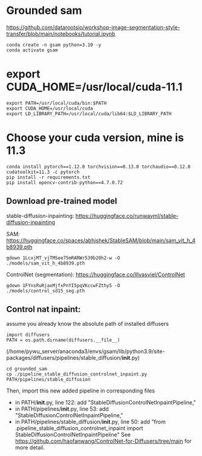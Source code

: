 # Grounded sam 
https://github.com/datarootsio/workshop-image-segmentation-style-transfer/blob/main/notebooks/tutorial.ipynb

    conda create -n gsam python=3.10 -y 
    conda activate gsam

# export CUDA_HOME=/usr/local/cuda-11.1 

    export PATH=/usr/local/cuda/bin:$PATH
    export CUDA_HOME=/usr/local/cuda
    export LD_LIBRARY_PATH=/usr/local/cuda/lib64:$LD_LIBRARY_PATH

# Choose your cuda version, mine is 11.3

    conda install pytorch==1.12.0 torchvision==0.13.0 torchaudio==0.12.0 cudatoolkit=11.3 -c pytorch 
    pip install -r requirements.txt
    pip install opencv-contrib-python==4.7.0.72

<!-- pip install git+https://github.com/facebookresearch/segment-anything.git
pip install git+https://github.com/IDEA-Research/GroundingDINO.git
pip install diffusers transformers accelerate scipy safetensors -->

## Download pre-trained model

stable-diffusion-inpainting: https://huggingface.co/runwayml/stable-diffusion-inpainting

SAM: https://huggingface.co/spaces/abhishek/StableSAM/blob/main/sam_vit_h_4b8939.pth

    gdown 1LcxjMT_vjTMSee75mRARWr539b20h2-w -O ./models/sam_vit_h_4b8939.pth 

ControlNet (segmentation): https://huggingface.co/lllyasviel/ControlNet

    gdown 1FYnsRuRjaxMjfxPnYI5pqVKccwFZthy5 -O ./models/control_sd15_seg.pth

## Control nat inpaint:
assume you already know the absolute path of installed diffusers
    
    import diffusers
    PATH = os.path.dirname(diffusers.__file__)

(/home/pywu_server/anaconda3/envs/gsam/lib/python3.9/site-packages/diffusers/pipelines/stable_diffusion/__init__.py)
    
    cd grounded_sam
    cp ./pipeline_stable_diffusion_controlnet_inpaint.py PATH/pipelines/stable_diffusion

Then, import this new added pipeline in corresponding files
- in PATH/__init__.py, line 122: add "StableDiffusionControlNetInpaintPipeline,"
- in PATH/pipelines/__init__.py, line 53: add "StableDiffusionControlNetInpaintPipeline,"
- in PATH/pipelines/stable_diffusion/__init__.py, line 50: add "from .pipeline_stable_diffusion_controlnet_inpaint import StableDiffusionControlNetInpaintPipeline"
See https://github.com/haofanwang/ControlNet-for-Diffusers/tree/main for more detail.
